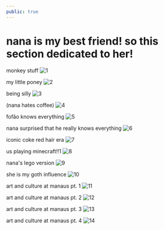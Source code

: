 ```yaml
---
public: true
---
```


# nana is my best friend! so this section dedicated to her!

monkey stuff
![1](./1.jpg)

my little poney
![2](./2.jpg)

being silly
![3](./3.jpg)

(nana hates coffee)
![4](./4.jpg)

fofão knows everything
![5](./5.jpg)

nana surprised that he really knows everything
![6](./6.jpg)

iconic coke red hair era
![7](./7.jpg)

us playing minecraft!!1
![8](./8.jpg)

nana's lego version
![9](./9.jpg)

she is my goth influence
![10](./10.jpg)

art and culture at manaus pt. 1
![11](./11.jpg)

art and culture at manaus pt. 2
![12](./12.jpg)

art and culture at manaus pt. 3
![13](./13.jpg)

art and culture at manaus pt. 4
![14](./14.jpg 'i love poking her')
